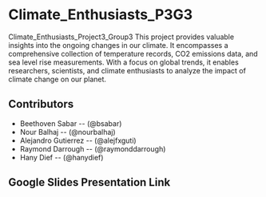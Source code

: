 # Climate_Enthusiasts_P3G3
Climate_Enthusiasts_Project3_Group3
This project provides valuable insights into the ongoing changes in our climate. It encompasses a comprehensive collection of temperature records, CO2 emissions data, and sea level rise measurements. With a focus on global trends, it enables researchers, scientists, and climate enthusiasts to analyze the impact of climate change on our planet.


## Contributors
- Beethoven Sabar -- (@bsabar)
- Nour Balhaj -- (@nourbalhaj)
- Alejandro Gutierrez -- (@alejfxguti)
- Raymond Darrough -- (@raymonddarrough)
- Hany Dief -- (@hanydief)

## Google Slides Presentation Link

